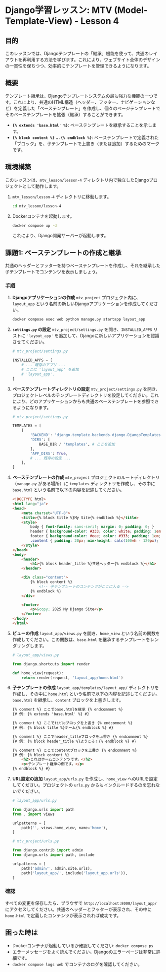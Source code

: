 # Django学習レッスン: MTV (Model-Template-View) - Lesson 4

## 目的

このレッスンでは、Djangoテンプレートの「継承」機能を使って、共通のレイアウトを再利用する方法を学びます。これにより、ウェブサイト全体のデザインの一貫性を保ちつつ、効率的にテンプレートを管理できるようになります。

## 概要

テンプレート継承は、Djangoテンプレートシステムの最も強力な機能の一つです。これにより、共通のHTML構造（ヘッダー、フッター、ナビゲーションなど）を定義した「ベーステンプレート」を作成し、個々のページテンプレートでそのベーステンプレートを拡張（継承）することができます。

*   **`{% extends 'base.html' %}`**: ベーステンプレートを継承することを示します。
*   **`{% block content %}` ... `{% endblock %}`**: ベーステンプレートで定義された「ブロック」を、子テンプレートで上書き（または追加）するためのマークです。

## 環境構築

このレッスンは、`mtv_lesson/lesson-4` ディレクトリ内で独立したDjangoプロジェクトとして動作します。

1.  `mtv_lesson/lesson-4` ディレクトリに移動します。
    ```bash
    cd mtv_lesson/lesson-4
    ```
2.  Dockerコンテナを起動します。
    ```bash
    docker compose up -d
    ```
    これにより、Django開発サーバーが起動します。

## 課題1: ベーステンプレートの作成と継承

共通のヘッダーとフッターを持つベーステンプレートを作成し、それを継承した子テンプレートでコンテンツを表示しましょう。

### 手順

1.  **Djangoアプリケーションの作成**
    `mtv_project` プロジェクト内に、`layout_app` という名前の新しいDjangoアプリケーションを作成してください。
    ```bash
    docker compose exec web python manage.py startapp layout_app
    ```

2.  **`settings.py` の設定**
    `mtv_project/settings.py` を開き、`INSTALLED_APPS` リストに `'layout_app'` を追加して、Djangoに新しいアプリケーションを認識させてください。

    ```python
    # mtv_project/settings.py

    INSTALLED_APPS = [
        # ... 既存のアプリ ...
        # ここに 'layout_app' を追加
        # 'layout_app',
    ]
    ```

3.  **ベーステンプレートディレクトリの設定**
    `mtv_project/settings.py` を開き、プロジェクトレベルのテンプレートディレクトリを設定してください。これにより、どのアプリケーションからも共通のベーステンプレートを参照できるようになります。

    ```python
    # mtv_project/settings.py

    TEMPLATES = [
        {
            'BACKEND': 'django.template.backends.django.DjangoTemplates',
            'DIRS': [
                BASE_DIR / 'templates', # ここを追加
            ],
            'APP_DIRS': True,
            # ... 既存の設定 ...
        },
    ]
    ```

4.  **ベーステンプレートの作成**
    `mtv_project` プロジェクトのルートディレクトリ（`manage.py` がある場所）に `templates` ディレクトリを作成し、その中に `base.html` という名前で以下の内容を記述してください。

    ```html
    <!DOCTYPE html>
    <html lang="ja">
    <head>
        <meta charset="UTF-8">
        <title>{% block title %}My Site{% endblock %}</title>
        <style>
            body { font-family: sans-serif; margin: 0; padding: 0; }
            header { background-color: #333; color: white; padding: 1em; text-align: center; }
            footer { background-color: #eee; color: #333; padding: 1em; text-align: center; position: fixed; bottom: 0; width: 100%; }
            .content { padding: 20px; min-height: calc(100vh - 120px); }
        </style>
    </head>
    <body>
        <header>
            <h1>{% block header_title %}共通ヘッダー{% endblock %}</h1>
        </header>

        <div class="content">
            {% block content %}
                <!-- 子テンプレートのコンテンツがここに入る -->
            {% endblock %}
        </div>

        <footer>
            <p>&copy; 2025 My Django Site</p>
        </footer>
    </body>
    </html>
    ```

5.  **ビューの作成**
    `layout_app/views.py` を開き、`home_view` という名前の関数を作成してください。この関数は、`base.html` を継承するテンプレートをレンダリングします。

    ```python
    # layout_app/views.py

    from django.shortcuts import render

    def home_view(request):
        return render(request, 'layout_app/home.html')
    ```

6.  **子テンプレートの作成**
    `layout_app/templates/layout_app/` ディレクトリを作成し、その中に `home.html` という名前で以下の内容を記述してください。`base.html` を継承し、`content` ブロックを上書きします。

    ```html
    {% comment %} ここでbase.htmlを継承 {% endcomment %}
    {# 例: {% extends 'base.html' %} #}

    {% comment %} ここでtitleブロックを上書き {% endcomment %}
    {# 例: {% block title %}ホーム{% endblock %} #}

    {% comment %} ここでheader_titleブロックを上書き {% endcomment %}
    {# 例: {% block header_title %}ようこそ！{% endblock %} #}

    {% comment %} ここでcontentブロックを上書き {% endcomment %}
    {# 例: {% block content %}
        <h2>これはホームコンテンツです。</h2>
        <p>テンプレート継承の例です。</p>
    {% endblock %} #}
    ```

7.  **URL設定の追加**
    `layout_app/urls.py` を作成し、`home_view` へのURLを設定してください。プロジェクトの `urls.py` からもインクルードするのを忘れないでください。

    ```python
    # layout_app/urls.py

    from django.urls import path
    from . import views

    urlpatterns = [
        path('', views.home_view, name='home'),
    ]
    ```

    ```python
    # mtv_project/urls.py

    from django.contrib import admin
    from django.urls import path, include

    urlpatterns = [
        path('admin/', admin.site.urls),
        path('layout_app/', include('layout_app.urls')),
    ]
    ```

### 確認

すべての変更を保存したら、ブラウザで `http://localhost:8000/layout_app/` にアクセスしてください。共通のヘッダーとフッターが表示され、その中に `home.html` で定義したコンテンツが表示されれば成功です。

## 困った時は

*   Dockerコンテナが起動しているか確認してください: `docker compose ps`
*   エラーメッセージをよく読んでください。Djangoのエラーページは非常に詳細です。
*   `docker compose logs web` でコンテナのログを確認してください。
